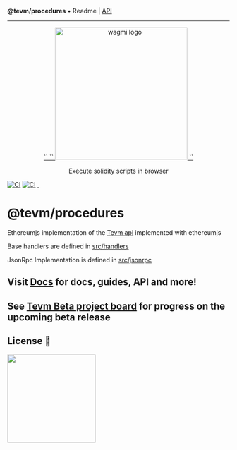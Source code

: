 **@tevm/procedures** • Readme \| [API](globals.md)

***

<p align="center">
  <a href="https://tevm.sh/">
    `<picture>`
      `<source media="(prefers-color-scheme: dark)" srcset="https://user-images.githubusercontent.com/35039927/218812217-92f0f784-cb85-43b9-9ca6-e2b9effd9eb2.png">`
      <img alt="wagmi logo" src="https://user-images.githubusercontent.com/35039927/218812217-92f0f784-cb85-43b9-9ca6-e2b9effd9eb2.png" width="auto" height="300">
    `</picture>`
  </a>
</p>

<p align="center">
  Execute solidity scripts in browser
<p>

[![CI](https://github.com/evmts/tevm-monorepo/actions/workflows/e2e.yml/badge.svg)](https://github.com/evmts/tevm-monorepo/actions/workflows/e2e.yml)
[![CI](https://github.com/evmts/tevm-monorepo/actions/workflows/unit.yml/badge.svg)](https://github.com/evmts/tevm-monorepo/actions/workflows/unit.yml)
<a href="https://www.npmjs.com/package/@tevm/procedures" target="\_parent">
<img alt="" src="https://img.shields.io/npm/dm/@tevm/procedures.svg" />
</a>
<a href="https://bundlephobia.com/package/@tevm/procedures@latest" target="\_parent">
<img alt="" src="https://badgen.net/bundlephobia/minzip/@tevm/procedures" />
</a>

# @tevm/procedures

Ethereumjs implementation of the [Tevm api](../api) implemented with ethereumjs

Base handlers are defined in [src/handlers](./src/handlers/)

JsonRpc Implementation is defined in [src/jsonrpc](./src/handlers/)

## Visit [Docs](https://tevm.sh/) for docs, guides, API and more!

## See [Tevm Beta project board](https://github.com/orgs/tevm/projects/1) for progress on the upcoming beta release

## License 📄

<a href="./LICENSE"><img src="https://user-images.githubusercontent.com/35039927/231030761-66f5ce58-a4e9-4695-b1fe-255b1bceac92.png" width="200" /></a>
